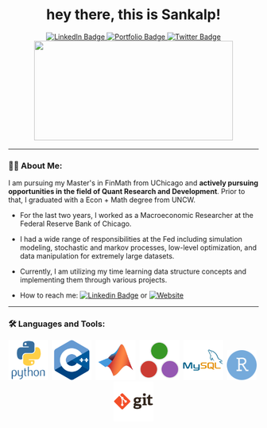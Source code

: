 <h1 align="center">
  hey there, this is Sankalp!
</h1>
<div id="badges" align="center">
  <a href="https://www.linkedin.com/in/sankalp-yadav/">
    <img src="https://img.shields.io/badge/LinkedIn-blue?style=for-the-badge&logo=linkedin&logoColor=white" alt="LinkedIn Badge"/>
  </a>
  <a href="https://www.sankalp-yadav.com/">
    <img src="https://img.shields.io/badge/Portfolio-red?style=for-the-badge&logo=about.me&logoColor=white" alt="Portfolio Badge"/>
  </a>
  <a href="https://leetcode.com/revampszn/">
    <img src="https://img.shields.io/badge/Leetcode-black?style=for-the-badge&logo=leetcode&logoColor=white" alt="Twitter Badge"/>
  </a>
</div>

<div align="center">
  <img src="https://media.giphy.com/media/zOvBKUUEERdNm/giphy.gif" width="400" height="200"/>
</div>

---

### :woman_technologist: About Me:

I am pursuing my Master's in FinMath from UChicago and **actively pursuing opportunities in the field of Quant Research and Development**. Prior to that, I graduated with a Econ + Math degree from UNCW.

- For the last two years, I worked as a Macroeconomic Researcher at the Federal Reserve Bank of Chicago.
- I had a wide range of responsibilities at the Fed including simulation modeling, stochastic and markov processes, low-level optimization, and data manipulation for extremely large datasets.
- Currently, I am utilizing my time learning data structure concepts and implementing them through various projects.

- How to reach me: [![Linkedin Badge](https://img.shields.io/badge/-Sankalp_Yadav-blue?style=flat&logo=Linkedin&logoColor=white)](https://www.linkedin.com/in/sankalp-yadav/) or [![Website](https://img.shields.io/badge/-Website-blue?style=for-the-badge&logo=GoogleChrome&logoColor=white)](https://www.sankalp-yadav.com/)

---

### :hammer_and_wrench: Languages and Tools:

<div align="center">
  <img src="https://github.com/devicons/devicon/blob/master/icons/python/python-original-wordmark.svg" title="NodeJS" alt="RStudio" width="80" height="80"/>&nbsp;
  <img src="https://github.com/devicons/devicon/blob/master/icons/cplusplus/cplusplus-original.svg" title="C++" alt="C++" width="80" height="80"/>&nbsp;
  <img src="https://github.com/devicons/devicon/blob/master/icons/matlab/matlab-original.svg" title="Matlab" alt="Matlab" width="80" height="80"/>&nbsp;
  <img src="https://github.com/devicons/devicon/blob/master/icons/julia/julia-original.svg" title="Julia" alt="Julia" width="80" height="80"/>&nbsp;
  <img src="https://github.com/devicons/devicon/blob/master/icons/mysql/mysql-original-wordmark.svg" title="MySQL"  alt="MySQL" width="80" height="80"/>&nbsp;
  <img src="https://github.com/devicons/devicon/blob/master/icons/rstudio/rstudio-plain.svg" title="NodeJS" alt="RStudio" width="60" height="60"/>&nbsp;
  <img src="https://github.com/devicons/devicon/blob/master/icons/git/git-original-wordmark.svg" title="Git" **alt="Git" width="80" height="80"/>
</div>

